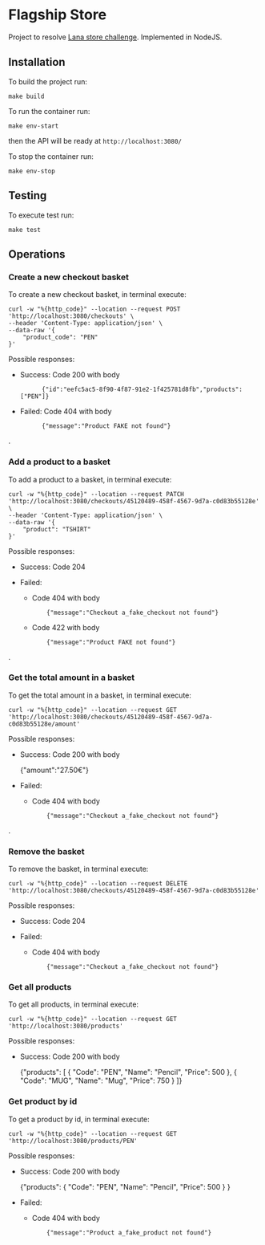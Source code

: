 # Flagship Store

Project to resolve [Lana store challenge](https://github.com/blaltarriba/flagship-store-js/tree/master/challenge-description). Implemented in NodeJS.


## Installation

To build the project run:

    make build

To run the container run:

    make env-start

then the API will be ready at `http://localhost:3080/`

To stop the container run:

    make env-stop

## Testing

To execute test run:

    make test


## Operations

### Create a new checkout basket

To create a new checkout basket, in terminal execute:

    curl -w "%{http_code}" --location --request POST 'http://localhost:3080/checkouts' \
    --header 'Content-Type: application/json' \
    --data-raw '{
        "product_code": "PEN"
    }'

Possible responses:
- Success: Code 200 with body

            {"id":"eefc5ac5-8f90-4f87-91e2-1f425781d8fb","products":["PEN"]}

- Failed: Code 404 with body

            {"message":"Product FAKE not found"}

.

### Add a product to a basket

To add a product to a basket, in terminal execute:

    curl -w "%{http_code}" --location --request PATCH 'http://localhost:3080/checkouts/45120489-458f-4567-9d7a-c0d83b55128e' \
    --header 'Content-Type: application/json' \
    --data-raw '{
        "product": "TSHIRT"
    }'

Possible responses:
- Success: Code 204

- Failed:

  - Code 404 with body

            {"message":"Checkout a_fake_checkout not found"}

  - Code 422 with body

            {"message":"Product FAKE not found"}

.


### Get the total amount in a basket

To get the total amount in a basket, in terminal execute:

    curl -w "%{http_code}" --location --request GET 'http://localhost:3080/checkouts/45120489-458f-4567-9d7a-c0d83b55128e/amount'

Possible responses:
- Success: Code 200 with body

    {"amount":"27.50€"}

- Failed:

  - Code 404 with body

            {"message":"Checkout a_fake_checkout not found"}

.

### Remove the basket

To remove the basket, in terminal execute:

    curl -w "%{http_code}" --location --request DELETE 'http://localhost:3080/checkouts/45120489-458f-4567-9d7a-c0d83b55128e'

Possible responses:
- Success: Code 204

- Failed:

  - Code 404 with body

            {"message":"Checkout a_fake_checkout not found"}


### Get all products

To get all products, in terminal execute:

    curl -w "%{http_code}" --location --request GET 'http://localhost:3080/products'

Possible responses:
- Success: Code 200 with body

    {"products": [
        {
            "Code": "PEN",
            "Name": "Pencil",
            "Price": 500
        },
        {
            "Code": "MUG",
            "Name": "Mug",
            "Price": 750
        }
    ]}

### Get product by id

To get a product by id, in terminal execute:

    curl -w "%{http_code}" --location --request GET 'http://localhost:3080/products/PEN'

Possible responses:
- Success: Code 200 with body

    {"products":
        {
            "Code": "PEN",
            "Name": "Pencil",
            "Price": 500
        }
    }

- Failed:

  - Code 404 with body

            {"message":"Product a_fake_product not found"}
